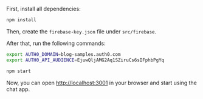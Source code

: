 First, install all dependencies:

```bash
npm install
```

Then, create the `firebase-key.json` file under `src/firebase`.

After that, run the following commands:

```bash
export AUTH0_DOMAIN=blog-samples.auth0.com
export AUTH0_API_AUDIENCE=EjuwQljAMG2Aq1SZiruCs6sIFphbPgYq

npm start
```

Now, you can open [http://localhost:3001](http://localhost:3001) in your browser and start using the chat app.
